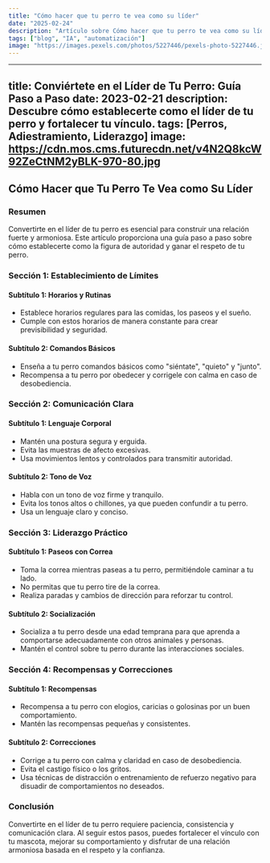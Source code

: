 ```yaml
---
title: "Cómo hacer que tu perro te vea como su líder"
date: "2025-02-24"
description: "Artículo sobre Cómo hacer que tu perro te vea como su líder"
tags: ["blog", "IA", "automatización"]
image: "https://images.pexels.com/photos/5227446/pexels-photo-5227446.jpeg?auto=compress&cs=tinysrgb&h=350"
---
```


---
title: Conviértete en el Líder de Tu Perro: Guía Paso a Paso
date: 2023-02-21
description: Descubre cómo establecerte como el líder de tu perro y fortalecer tu vínculo.
tags: [Perros, Adiestramiento, Liderazgo]
image: https://cdn.mos.cms.futurecdn.net/v4N2Q8kcW92ZeCtNM2yBLK-970-80.jpg
---

## Cómo Hacer que Tu Perro Te Vea como Su Líder

### Resumen

Convertirte en el líder de tu perro es esencial para construir una relación fuerte y armoniosa. Este artículo proporciona una guía paso a paso sobre cómo establecerte como la figura de autoridad y ganar el respeto de tu perro.

### Sección 1: Establecimiento de Límites

#### Subtítulo 1: Horarios y Rutinas

* Establece horarios regulares para las comidas, los paseos y el sueño.
* Cumple con estos horarios de manera constante para crear previsibilidad y seguridad.

#### Subtítulo 2: Comandos Básicos

* Enseña a tu perro comandos básicos como "siéntate", "quieto" y "junto".
* Recompensa a tu perro por obedecer y corrigele con calma en caso de desobediencia.

### Sección 2: Comunicación Clara

#### Subtítulo 1: Lenguaje Corporal

* Mantén una postura segura y erguida.
* Evita las muestras de afecto excesivas.
* Usa movimientos lentos y controlados para transmitir autoridad.

#### Subtítulo 2: Tono de Voz

* Habla con un tono de voz firme y tranquilo.
* Evita los tonos altos o chillones, ya que pueden confundir a tu perro.
* Usa un lenguaje claro y conciso.

### Sección 3: Liderazgo Práctico

#### Subtítulo 1: Paseos con Correa

* Toma la correa mientras paseas a tu perro, permitiéndole caminar a tu lado.
* No permitas que tu perro tire de la correa.
* Realiza paradas y cambios de dirección para reforzar tu control.

#### Subtítulo 2: Socialización

* Socializa a tu perro desde una edad temprana para que aprenda a comportarse adecuadamente con otros animales y personas.
* Mantén el control sobre tu perro durante las interacciones sociales.

### Sección 4: Recompensas y Correcciones

#### Subtítulo 1: Recompensas

* Recompensa a tu perro con elogios, caricias o golosinas por un buen comportamiento.
* Mantén las recompensas pequeñas y consistentes.

#### Subtítulo 2: Correcciones

* Corrige a tu perro con calma y claridad en caso de desobediencia.
* Evita el castigo físico o los gritos.
* Usa técnicas de distracción o entrenamiento de refuerzo negativo para disuadir de comportamientos no deseados.

### Conclusión

Convertirte en el líder de tu perro requiere paciencia, consistencia y comunicación clara. Al seguir estos pasos, puedes fortalecer el vínculo con tu mascota, mejorar su comportamiento y disfrutar de una relación armoniosa basada en el respeto y la confianza.